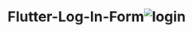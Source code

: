 # Flutter-Log-In-Form![login](https://user-images.githubusercontent.com/122026057/219976348-93fd026f-2ffb-47b2-8921-9ad8de1f7190.gif)
